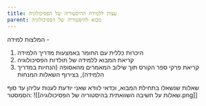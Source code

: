 ```yaml
---
title: עצות ללמידת ההיסטוריה של הפסיכולוגיה
parent: מבוא להיסטוריה של הפסיכולוגיה
---
```


המלצות למידה - 
1. היכרות כללית עם החומר באמצעות מדריך הלמידה
2. קריאת המבוא ללמידה של תולדות הפסיכולוגיה
3. קריאת פרקי ספר הקורס תוך שילוב המאמרים מהאסופה (הנחיות במדריך הלמידה), בצירוף השאלות המנחות


שאלות שנשאלו בתחילת המבוא, וכדאי לוודא שאני יודעת לענות עליהן עד סוף הסמסטר:
![[שאלות על חשיבה השוואתית בהיסטוריה של הפסיכולוגיה.png]]
